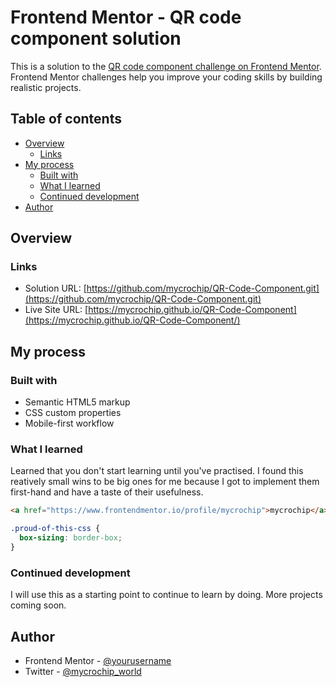 # Frontend Mentor - QR code component solution

This is a solution to the [QR code component challenge on Frontend Mentor](https://www.frontendmentor.io/challenges/qr-code-component-iux_sIO_H). Frontend Mentor challenges help you improve your coding skills by building realistic projects. 

## Table of contents

- [Overview](#overview)
  - [Links](#links)
- [My process](#my-process)
  - [Built with](#built-with)
  - [What I learned](#what-i-learned)
  - [Continued development](#continued-development)
- [Author](#author)


## Overview


### Links

- Solution URL: [https://github.com/mycrochip/QR-Code-Component.git](https://github.com/mycrochip/QR-Code-Component.git)
- Live Site URL: [https://mycrochip.github.io/QR-Code-Component](https://mycrochip.github.io/QR-Code-Component/)

## My process

### Built with

- Semantic HTML5 markup
- CSS custom properties
- Mobile-first workflow


### What I learned

Learned that you don't start learning until you've practised.
I found this reatively small wins to be big ones for me because I got to implement them first-hand and have a taste of their usefulness.

```html
<a href="https://www.frontendmentor.io/profile/mycrochip">mycrochip</a>
```
```css
.proud-of-this-css {
  box-sizing: border-box;
}
```


### Continued development

I will use this as a starting point to continue to learn by doing. More projects coming soon.


## Author

- Frontend Mentor - [@yourusername](https://www.frontendmentor.io/profile/mycrochip)
- Twitter - [@mycrochip_world](https://twitter.com/mycrochip_world)
